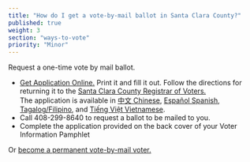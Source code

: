 ```yaml
---
title: "How do I get a vote-by-mail ballot in Santa Clara County?"
published: true
weight: 3
section: "ways-to-vote"
priority: "Minor"
---
```


Request a one-time vote by mail ballot.  
- [Get Application Online.](https://www.sccgov.org/sites/rov/VBM/Documents/en-vmb.pdf)  Print it and fill it out.  Follow the directions for returning it to the [Santa Clara County Registrar of Voters.](https://www.sccgov.org/sites/rov/VBM/Pages/RequestMail.aspx)  
  The application is available in [中文  Chinese](https://www.sccgov.org/sites/rov/VBM/Documents/ch-vmb.pdf), [Español  Spanish](https://www.sccgov.org/sites/rov/VBM/Documents/sp-vmb.pdf), [Tagalog/Filipino](https://www.sccgov.org/sites/rov/VBM/Documents/tg-vmb.pdf), and [Tiếng Việt  Vietnamese](https://www.sccgov.org/sites/rov/VBM/Documents/vt-vmb.pdf).  
- Call 408-299-8640 to request a ballot to be mailed to you.  
- Complete the application provided on the back cover of your Voter Information Pamphlet  

Or [become a permanent vote-by-mail voter.](https://www.sccgov.org/sites/rov/VBM/Pages/Permanent.aspx)  
